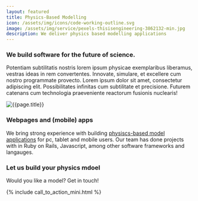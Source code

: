 ```yaml
---
layout: featured
title: Physics-Based Modelling
icon: /assets/img/icons/code-working-outline.svg
image: /assets/img/service/pexels-thisisengineering-3862132-min.jpg
description: We deliver physics based modelling applications
---
```



<div class="row">
    <div class="col-md-12">
        <div class="service-details mb-40">
            <h3>We build software for the future of science.</h3>
            <p>
            Potentiam subtilitatis nostris lorem ipsum physicae exemplaribus liberamus, vestras ideas in rem convertentes. Innovate, simulare, et excellere cum nostro programmate provecto. Lorem ipsum dolor sit amet, consectetur adipiscing elit. Possibilitates infinitas cum subtilitate et precisione. Futurem catenans cum technologia praeveniente reactorum fusionis nuclearis!
	    </p>
        </div>
    </div>
</div>
<div class="row">
    <div class="col-xl-6 col-lg-12">
        <div class="s-details-img mb-30">
            <img src="{{site.baseurl}}/assets/img/service/4.jpg" alt="{{page.title}}">
        </div>
    </div>
    <div class="col-xl-6 col-lg-12">
        <div class="service-details mb-30">
            <h3>Webpages and (mobile) apps</h3>
            <p> We bring strong experience with building <a href="{% link _posts/news/2023-04-24-Projoules-Horticulture-Modeling-Tool.md %}"> physiscs-based model applications</a> for pc, tablet and mobile users. Our team has done projects with in Ruby on Rails, Javascript, among other  software frameworks and langauges.</p>
        </div>
    </div>
</div>
<div class="service-details mb-30">
    <h3>Let us build your physics mdoel</h3>
    <p>Would you like a model? Get in touch!</p>
    {% include call_to_action_mini.html %}
</div>